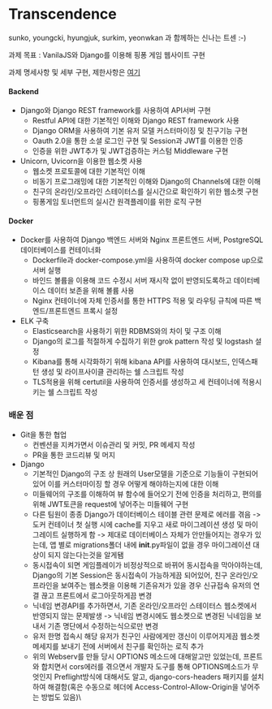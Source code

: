 # Transcendence
sunko, youngcki, hyungjuk, surkim, yeonwkan 과 함께하는 신나는 트센 :-)

과제 목표 : VanilaJS와 Django를 이용해 핑퐁 게임 웹사이트 구현

과제 명세사항 및 세부 구현, 제한사항은 [여기](https://github.com/dudcks0994/transcendence/blob/main/subject.md)

#### Backend
- Django와 Django REST framework를 사용하여 API서버 구현
	- Restful API에 대한 기본적인 이해와 Django REST framework 사용
	- Django ORM을 사용하여 기본 유저 모델 커스터마이징 및 친구기능 구현
	- Oauth 2.0을 통한 소셜 로그인 구현 및 Session과 JWT를 이용한 인증
	- 인증을 위한 JWT추가 및 JWT검증하는 커스텀 Middleware 구현
- Unicorn, Uvicorn을 이용한 웹소켓 사용
	- 웹소켓 프로토콜에 대한 기본적인 이해
	- 비동기 프로그래밍에 대한 기본적인 이해와 Django의 Channels에 대한 이해
	- 친구의 온라인/오프라인 스테이터스를 실시간으로 확인하기 위한 웹소켓 구현
	- 핑퐁게임 토너먼트의 실시간 원격플레이를 위한 로직 구현

#### Docker
- Docker를 사용하여 Django 백엔드 서버와 Nginx 프론트엔드 서버, PostgreSQL 데이터베이스를 컨테이너화
	- Dockerfile과 docker-compose.yml을 사용하여 docker compose up으로 서버 실행
	- 바인드 볼륨을 이용해 코드 수정시 서버 재시작 없이 반영되도록하고 데이터베이스 데이터 보존을 위해 볼륨 사용
	- Nginx 컨테이너에 자체 인증서를 통한 HTTPS 적용 및 라우팅 규칙에 따른 백엔드/프론트엔드 프록시 설정
- ELK 구축
	- Elasticsearch을 사용하기 위한 RDBMS와의 차이 및 구조 이해
	- Django의 로그를 적절하게 수집하기 위한 grok pattern 작성 및 logstash 설정
	- Kibana를 통해 시각화하기 위해 kibana API를 사용하여 대시보드, 인덱스패턴 생성 및 라이프사이클 관리하는 쉘 스크립트 작성
	- TLS적용을 위해 certutil을 사용하여 인증서를 생성하고 세 컨테이너에 적용시키는 쉘 스크립트 작성

### 배운 점
- Git을 통한 협업
	- 컨벤션을 지켜가면서 이슈관리 및 커밋, PR 메세지 작성
	- PR을 통한 코드리뷰 및 머지
- Django
	- 기본적인 Django의 구조 상 원래의 User모델을 기준으로 기능들이 구현되어 있어 이를 커스터마이징 할 경우 어떻게 해야하는지에 대한 이해
	- 미들웨어의 구조를 이해하여 뷰 함수에 들어오기 전에 인증을 처리하고, 편의를 위해 JWT토큰을 request에 넣어주는 미들웨어 구현
	- 다른 팀원이 종종 Django가 데이터베이스 테이블 관련 문제로 에러를 겪음 -> 도커 컨테이너 첫 실행 시에 cache를 지우고 새로 마이그레이션 생성 및 마이그레이트 실행하게 함 -> 제대로 데이터베이스 자체가 안만들어지는 경우가 있는데, 앱 별로 migrations폴더 내에 __init__.py파일이 없을 경우 마이그레이션 대상이 되지 않는다는것을 알게됌
	- 동시접속이 되면 게임플레이가 비정상적으로 바뀌어 동시접속을 막아야하는데, Django의 기본 Session은 동시접속이 가능하게끔 되어있어, 친구 온라인/오프라인을 보여주는 웹소켓을 이용해 기존유저가 있을 경우 신규접속 유저의 연결 끊고 프론트에서 로그아웃하게끔 변경
	- 닉네임 변경API를 추가하면서, 기존 온라인/오프라인 스테이터스 웹소켓에서 반영되지 않는 문제발생 -> 닉네임 변경시에도 웹소켓으로 변경된 닉네임을 보내서 기존 명단에서 수정하는식으로만 변경
	- 유저 한명 접속시 해당 유저가 친구인 사람에게만 갱신이 이루어지게끔 웹소켓 메세지를 보내기 전에 서버에서 친구를 확인하는 로직 추가
	- 위의 Webserv를 만들 당시 OPTIONS 메소드에 대해알고만 있었는데, 프론트와 합치면서 cors에러를 겪으면서 개발자 도구를 통해 OPTIONS메소드가 무엇인지 Preflight방식에 대해서도 알고, django-cors-headers 패키지를 설치하여 해결함(혹은 수동으로 헤더에 Access-Control-Allow-Origin을 넣어주는 방법도 있음)\
